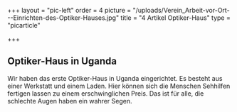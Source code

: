 +++
layout = "pic-left"
order = 4
picture = "/uploads/Verein_Arbeit-vor-Ort---Einrichten-des-Optiker-Hauses.jpg"
title = "4 Artikel Optiker-Haus"
type = "picarticle"

+++
## Optiker-Haus in Uganda

Wir haben das erste Optiker-Haus in Uganda eingerichtet. Es besteht aus einer Werkstatt und einem Laden. Hier können sich die Menschen Sehhilfen fertigen lassen zu einem erschwinglichen Preis. Das ist für alle, die schlechte Augen haben ein wahrer Segen. 
